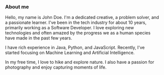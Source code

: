 <!-- routify:meta inline -->

### About me
Hello, my name is John Doe. I'm a dedicated creative, a problem solver, and a passionate learner. I've been in the tech industry for about 10 years, primarily working as a Software Developer. I love exploring new technologies and often amazed by the progress we as a human species have made in the past few years.

I have rich experience in Java, Python, and JavaScript. Recently, I've started focusing on Machine Learning and Artificial Intelligence.

In my free time, I love to hike and explore nature. I also have a passion for photography and enjoy capturing moments of life.
